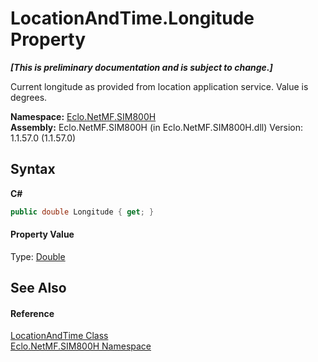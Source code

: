 # LocationAndTime.Longitude Property 
 _**\[This is preliminary documentation and is subject to change.\]**_

Current longitude as provided from location application service. Value is degrees.

**Namespace:**&nbsp;<a href="N_Eclo_NetMF_SIM800H">Eclo.NetMF.SIM800H</a><br />**Assembly:**&nbsp;Eclo.NetMF.SIM800H (in Eclo.NetMF.SIM800H.dll) Version: 1.1.57.0 (1.1.57.0)

## Syntax

**C#**<br />
``` C#
public double Longitude { get; }
```


#### Property Value
Type: <a href="http://msdn2.microsoft.com/en-us/library/643eft0t" target="_blank">Double</a>

## See Also


#### Reference
<a href="T_Eclo_NetMF_SIM800H_LocationAndTime">LocationAndTime Class</a><br /><a href="N_Eclo_NetMF_SIM800H">Eclo.NetMF.SIM800H Namespace</a><br />